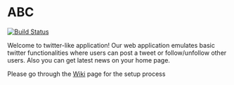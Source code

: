 # ABC
[![Build Status](http://149.165.156.122:8080/buildStatus/icon?job=develop-email-service)](http://149.165.156.122:8080/job/develop-email-service/)

Welcome to twitter-like application!
Our web application emulates basic twitter functionalities where users can post a tweet or follow/unfollow other users. Also you can get latest news on your home page.

Please go through the [Wiki](https://github.com/airavata-courses/ABC/wiki) page for the setup process

